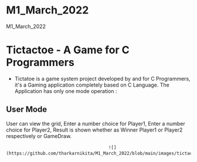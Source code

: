 # M1_March_2022
M1_March_2022

# Tictactoe - A Game for C Programmers 

* Tictatoe is a game system project developed by and for C Programmers, it's a Gaming application completely based on C Language. The Application has only one mode operation :
 
## User Mode ##
User can view the grid, Enter a number choice for Player1, Enter a number choice for Player2, Result is shown whether as Winner Player1 or Player2 respectively or GameDraw.

                                           ![](https://github.com/tharkarnikita/M1_March_2022/blob/main/images/tictactoe.png)

